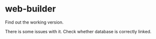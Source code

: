 # web-builder

Find out the working version.

There is some issues with it.
Check whether database is correctly linked.

